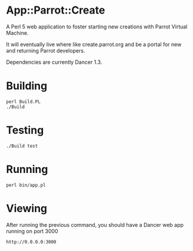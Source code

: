 # App::Parrot::Create

A Perl 5 web application to foster starting new creations with Parrot Virtual Machine.

It will eventually live where like create.parrot.org and be a portal for new and returning
Parrot developers.

Dependencies are currently Dancer 1.3.

# Building

    perl Build.PL
    ./Build

# Testing

    ./Build test

# Running

    perl bin/app.pl

# Viewing

After running the previous command, you should have a Dancer web app running on port 3000

    http://0.0.0.0:3000
